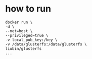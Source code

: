 # how to run


```
docker run \
-d \
--net=host \
--privileged=true \
-v local_pub_key:/key \
-v /data/glusterfs:/data/glusterfs \
liubin/glusterfs
...

```


